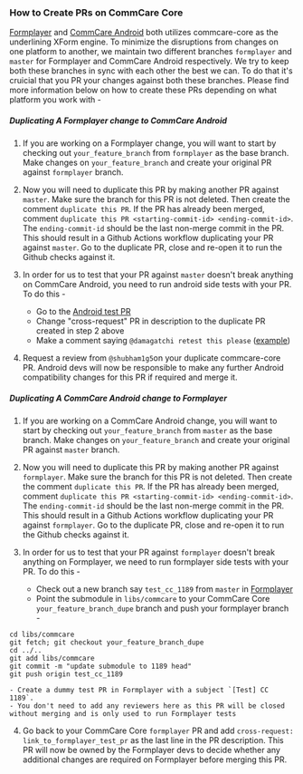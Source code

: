 ### How to Create PRs on CommCare Core

[Formplayer](https://github.com/dimagi/formplayer) and [CommCare Android](https://github.com/dimagi/commcare-android) both utilizes commcare-core as the underlining XForm engine.  To minimize the disruptions from changes on one platform to another, we maintain two different branches `formplayer` and `master` for Formplayer and CommCare Android respectively.
We try to keep both these branches in sync with each other the best we can. To do that it's cruicial that you PR your changes against both these branches. Please find more information below on how to create these PRs depending on what platform you work with - 


##### Duplicating A Formplayer change to CommCare Android

1. If you are working on a Formplayer change, you will want to start by checking out `your_feature_branch` from `formplayer` as the base branch. Make changes on `your_feature_branch` and create your original PR against `formplayer` branch.

2. Now you will need to duplicate this PR by making another PR against `master`. Make sure the branch for this PR is not deleted. Then create the comment `duplicate this PR`. If the PR has already been merged, comment `duplicate this PR <starting-commit-id> <ending-commit-id>`. The `ending-commit-id` should be the last non-merge commit in the PR. This should result in a Github Actions workflow duplicating your PR against `master`. Go to the duplicate PR, close and re-open it to run the Github checks against it.

3. In order for us to test that your PR against `master` doesn't break anything on CommCare Android, you need to run android side tests with your PR.
To do this - 
    - Go to the [Android test PR](https://github.com/dimagi/commcare-android/pull/2612)
    - Change "cross-request" PR in description to the duplicate PR created in step 2 above
    - Make a comment saying `@damagatchi retest this please` ([example](https://github.com/dimagi/commcare-android/pull/2612#issuecomment-1453132625))

4. Request a review from `@shubham1g5`on your duplicate commcare-core PR. Android devs will now be responsible to make any further Android compatibility changes for this PR if required and merge it.  


##### Duplicating A CommCare Android change to Formplayer

1. If you are working on a CommCare Android change, you will want to start by checking out `your_feature_branch` from `master` as the base branch. Make changes on `your_feature_branch` and create your original PR against `master` branch.

2. Now you will need to duplicate this PR by making another PR against `formplayer`. Make sure the branch for this PR is not deleted. Then create the comment `duplicate this PR`. If the PR has already been merged, comment `duplicate this PR <starting-commit-id> <ending-commit-id>`. The `ending-commit-id` should be the last non-merge commit in the PR. This should result in a Github Actions workflow duplicating your PR against `formplayer`. Go to the duplicate PR, close and re-open it to run the Github checks against it.

3. In order for us to test that your PR against `formplayer` doesn't break anything on Formplayer, we need to run formplayer side tests with your PR.
To do this - 
    - Check out a new branch say `test_cc_1189` from `master` in [Formplayer](https://github.com/dimagi/formplayer)
    - Point the submodule in `libs/commcare` to your CommCare Core `your_feature_branch_dupe` branch and push your formplayer branch - 
````
cd libs/commcare
git fetch; git checkout your_feature_branch_dupe
cd ../..
git add libs/commcare
git commit -m "update submodule to 1189 head"
git push origin test_cc_1189
````
    - Create a dummy test PR in Formplayer with a subject `[Test] CC 1189`. 
    - You don't need to add any reviewers here as this PR will be closed without merging and is only used to run Formplayer tests

4. Go back to your CommCare Core `formplayer` PR and add `cross-request: link_to_formplayer_test_pr` as the last line in the PR description. This PR will now be owned by the Formplayer devs to decide whether any additional changes are required on Formplayer before merging this PR.
